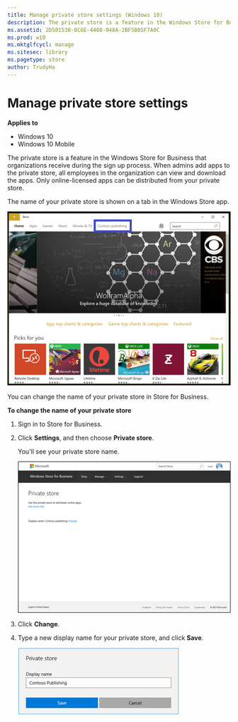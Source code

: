 ```yaml
---
title: Manage private store settings (Windows 10)
description: The private store is a feature in the Windows Store for Business that organizations receive during the sign up process.
ms.assetid: 2D501538-0C6E-4408-948A-2BF5B05F7A0C
ms.prod: w10
ms.mktglfcycl: manage
ms.sitesec: library
ms.pagetype: store
author: TrudyHa
---
```


# Manage private store settings


**Applies to**

-   Windows 10
-   Windows 10 Mobile

The private store is a feature in the Windows Store for Business that organizations receive during the sign up process. When admins add apps to the private store, all employees in the organization can view and download the apps. Only online-licensed apps can be distributed from your private store.

The name of your private store is shown on a tab in the Windows Store app.

![Image showing Windows Store app with private store tab highlighted.](images/wsfb-wsappprivatestore.png)

You can change the name of your private store in Store for Business.

**To change the name of your private store**

1.  Sign in to Store for Business.

2.  Click **Settings**, and then choose **Private store**.

    You'll see your private store name.

    ![Image showing Private store page in Windows Store for Business.](images/wsfb-privatestore.png)

3.  Click **Change**.

4.  Type a new display name for your private store, and click **Save**.

    ![Image showing Private store dialog used to change private store display name.](images/wsfb-renameprivatestore.png)

 

 





